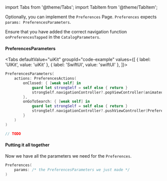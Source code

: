 import Tabs from '@theme/Tabs';
import TabItem from '@theme/TabItem';

Optionally, you can implement the `Preferences` Page.
`Preferences` expects `params: PreferencesParameters`.

Ensure that you have added the correct navigation function `onPreferencesTapped` in the `CatalogParameters`.

#### PreferencesParameters

<Tabs
defaultValue="uiKit"
groupId="code-example"
values={[
{ label: 'UIKit', value: 'uiKit' },
{ label: 'SwiftUI', value: 'swiftUI' },
]}>

<TabItem value="uiKit">

```swift
PreferencesParameters(
    actions: PreferencesActions(
        onClosed: { [weak self] in
            guard let strongSelf = self else { return }
            strongSelf.navigationController?.popViewController(animated: true)
        },
        onGoToSearch: { [weak self] in
            guard let strongSelf = self else { return }
            strongSelf.navigationController?.pushViewController(PreferencesSearchViewController(), animated: true)
        }
    )
)
```
</TabItem>
<TabItem value="swiftUI">

[//]: # (TODO)
```swift
// TODO
```
</TabItem>
</Tabs>

#### Putting it all together

Now we have all the parameters we need for the `Preferences`.

```swift
Preferences(
    params: /* the PreferencesParameters we just made */
)
```